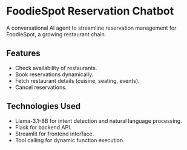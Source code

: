 # FoodieSpot Reservation Chatbot

A conversational AI agent to streamline reservation management for FoodieSpot, a growing restaurant chain.

## Features
- Check availability of restaurants.
- Book reservations dynamically.
- Fetch restaurant details (cuisine, seating, events).
- Cancel reservations.

## Technologies Used
- Llama-3.1-8B for intent detection and natural language processing.
- Flask for backend API.
- Streamlit for frontend interface.
- Tool calling for dynamic function execution.